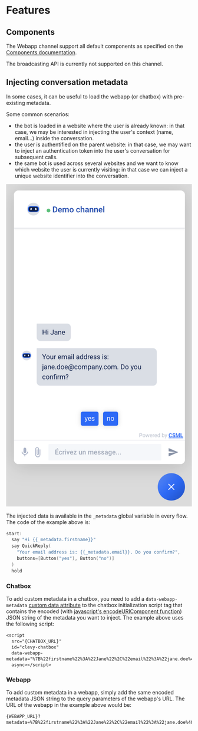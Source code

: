 # Features

## Components

The Webapp channel support all default components as specified on the [Components documentation](https://docs.csml.dev/language/key-concepts/sending-receiving-messages/message-payloads).

The broadcasting API is currently not supported on this channel.

## Injecting conversation metadata

In some cases, it can be useful to load the webapp \(or chatbox\) with pre-existing metadata.

Some common scenarios:

* the bot is loaded in a website where the user is already known: in that case, we may be interested in injecting the user's context \(name, email...\) inside the conversation.
* the user is authentified on the parent website: in that case, we may want to inject an authentication token into the user's conversation for subsequent calls.
* the same bot is used across several websites and we want to know which website the user is currently visiting: in that case we can inject a unique website identifier into the conversation.

![In this example, the chatbot already knows the user&apos;s email address and first name](../../.gitbook/assets/image%20%2870%29.png)

The injected data is available in the `_metadata` global variable in every flow. The code of the example above is:

```cpp
start:
  say "Hi {{_metadata.firstname}}"
  say QuickReply(
    "Your email address is: {{_metadata.email}}. Do you confirm?",
    buttons=[Button("yes"), Button("no")]
  )
  hold
```

### Chatbox

To add custom metadata in a chatbox, you need to add a `data-webapp-metadata` [custom data attribute](https://developer.mozilla.org/en-US/docs/Web/HTML/Global_attributes/data-*) to the chatbox initialization script tag that contains the encoded \(with [javascript's encodeURIComponent function](https://developer.mozilla.org/en-US/docs/Web/JavaScript/Reference/Global_Objects/encodeURIComponent)\) JSON string of the metadata you want to inject. The example above uses the following script:

```markup
<script
  src="{CHATBOX_URL}"
  id="clevy-chatbox"
  data-webapp-metadata="%7B%22firstname%22%3A%22Jane%22%2C%22email%22%3A%22jane.doe%40company.com%22%7D"
  async></script>
```

### Webapp

To add custom metadata in a webapp, simply add the same encoded metadata JSON string to the query parameters of the webapp's URL. The URL of the webapp in the example above would be:

```text
{WEBAPP_URL}?metadata=%7B%22firstname%22%3A%22Jane%22%2C%22email%22%3A%22jane.doe%40company.com%22%7D
```

